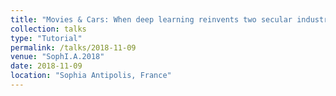 ```yaml
---
title: "Movies & Cars: When deep learning reinvents two secular industries"
collection: talks
type: "Tutorial"
permalink: /talks/2018-11-09
venue: "SophI.A.2018"
date: 2018-11-09
location: "Sophia Antipolis, France"
---
```


